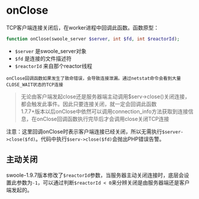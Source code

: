 # onClose

TCP客户端连接关闭后，在worker进程中回调此函数。函数原型：
```php
function onClose(swoole_server $server, int $fd, int $reactorId);
```
* `$server` 是swoole_server对象
* `$fd` 是连接的文件描述符
* `$reactorId` 来自那个reactor线程

```
onClose回调函数如果发生了致命错误，会导致连接泄漏。通过netstat命令会看到大量CLOSE_WAIT状态的TCP连接
```

> 无论由客户端发起close还是服务器端主动调用$serv->close()关闭连接，都会触发此事件。因此只要连接关闭，就一定会回调此函数    
> 1.7.7+版本以后onClose中依然可以调用connection_info方法获取到连接信息，在onClose回调函数执行完毕后才会调用close关闭TCP连接  

注意：这里回调onClose时表示客户端连接已经关闭，所以无需执行`$server->close($fd)`。代码中执行`$serv->close($fd)`会抛出PHP错误告警。

主动关闭
---
swoole-1.9.7版本修改了`$reactorId`参数，当服务器主动关闭连接时，底层会设置此参数为`-1`，可以通过判断`$reactorId < 0`来分辨关闭是由服务器端还是客户端发起的。
